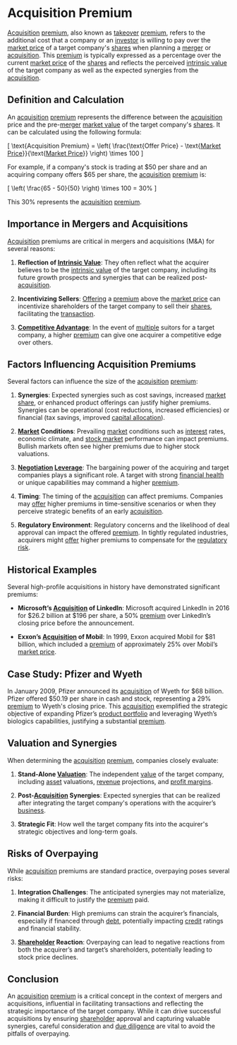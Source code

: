 # Acquisition Premium

[Acquisition](../a/acquisition.md) [premium](../p/premium.md), also known as [takeover](../t/takeover.md) [premium](../p/premium.md), refers to the additional cost that a company or an [investor](../i/investor.md) is willing to pay over the [market price](../m/market_price.md) of a target company's [shares](../s/shares.md) when planning a [merger](../m/merger.md) or [acquisition](../a/acquisition.md). This [premium](../p/premium.md) is typically expressed as a percentage over the current [market price](../m/market_price.md) of the [shares](../s/shares.md) and reflects the perceived [intrinsic value](../i/intrinsic_value.md) of the target company as well as the expected synergies from the [acquisition](../a/acquisition.md).

## Definition and Calculation

An [acquisition](../a/acquisition.md) [premium](../p/premium.md) represents the difference between the [acquisition](../a/acquisition.md) price and the pre-[merger](../m/merger.md) [market value](../m/market_value.md) of the target company's [shares](../s/shares.md). It can be calculated using the following formula:

\[ \text{Acquisition Premium} = \left( \frac{\text{Offer Price} - \text{[Market Price](../m/market_price.md)}}{\text{[Market Price](../m/market_price.md)}} \right) \times 100 \]

For example, if a company's stock is trading at $50 per share and an acquiring company offers $65 per share, the [acquisition](../a/acquisition.md) [premium](../p/premium.md) is:

\[ \left( \frac{65 - 50}{50} \right) \times 100 = 30\% \]

This 30% represents the [acquisition](../a/acquisition.md) [premium](../p/premium.md).

## Importance in Mergers and Acquisitions

[Acquisition](../a/acquisition.md) premiums are critical in mergers and acquisitions (M&A) for several reasons:

1. **Reflection of [Intrinsic Value](../i/intrinsic_value.md)**: They often reflect what the acquirer believes to be the [intrinsic value](../i/intrinsic_value.md) of the target company, including its future growth prospects and synergies that can be realized post-[acquisition](../a/acquisition.md).
  
2. **Incentivizing Sellers**: [Offering](../o/offering.md) a [premium](../p/premium.md) above the [market price](../m/market_price.md) can incentivize shareholders of the target company to sell their [shares](../s/shares.md), facilitating the [transaction](../t/transaction.md).

3. **[Competitive Advantage](../c/competitive_advantage.md)**: In the event of [multiple](../m/multiple.md) suitors for a target company, a higher [premium](../p/premium.md) can give one acquirer a competitive edge over others.

## Factors Influencing Acquisition Premiums

Several factors can influence the size of the [acquisition](../a/acquisition.md) [premium](../p/premium.md):

1. **Synergies**: Expected synergies such as cost savings, increased [market share](../m/market_share.md), or enhanced product offerings can justify higher premiums. Synergies can be operational (cost reductions, increased efficiencies) or financial (tax savings, improved [capital allocation](../c/capital_allocation.md)).

2. **[Market](../m/market.md) Conditions**: Prevailing [market](../m/market.md) conditions such as [interest](../i/interest.md) rates, economic climate, and [stock market](../s/stock_market.md) performance can impact premiums. Bullish markets often see higher premiums due to higher stock valuations.

3. **[Negotiation](../n/negotiation.md) [Leverage](../l/leverage.md)**: The bargaining power of the acquiring and target companies plays a significant role. A target with strong [financial health](../f/financial_health.md) or unique capabilities may command a higher [premium](../p/premium.md).

4. **Timing**: The timing of the [acquisition](../a/acquisition.md) can affect premiums. Companies may [offer](../o/offer.md) higher premiums in time-sensitive scenarios or when they perceive strategic benefits of an early [acquisition](../a/acquisition.md).

5. **Regulatory Environment**: Regulatory concerns and the likelihood of deal approval can impact the offered [premium](../p/premium.md). In tightly regulated industries, acquirers might [offer](../o/offer.md) higher premiums to compensate for the [regulatory risk](../r/regulatory_risk.md).

## Historical Examples

Several high-profile acquisitions in history have demonstrated significant premiums:

- **Microsoft’s [Acquisition](../a/acquisition.md) of LinkedIn**: Microsoft acquired LinkedIn in 2016 for $26.2 billion at $196 per share, a 50% [premium](../p/premium.md) over LinkedIn’s closing price before the announcement.

- **Exxon’s [Acquisition](../a/acquisition.md) of Mobil**: In 1999, Exxon acquired Mobil for $81 billion, which included a [premium](../p/premium.md) of approximately 25% over Mobil’s [market price](../m/market_price.md).

## Case Study: Pfizer and Wyeth

In January 2009, Pfizer announced its [acquisition](../a/acquisition.md) of Wyeth for $68 billion. Pfizer offered $50.19 per share in cash and stock, representing a 29% [premium](../p/premium.md) to Wyeth's closing price. This [acquisition](../a/acquisition.md) exemplified the strategic objective of expanding Pfizer’s [product portfolio](../p/product_portfolio.md) and leveraging Wyeth’s biologics capabilities, justifying a substantial [premium](../p/premium.md).

## Valuation and Synergies

When determining the [acquisition](../a/acquisition.md) [premium](../p/premium.md), companies closely evaluate:

1. **Stand-Alone [Valuation](../v/valuation.md)**: The independent [value](../v/value.md) of the target company, including [asset](../a/asset.md) valuations, [revenue](../r/revenue.md) projections, and [profit margins](../p/profit_margins_in_trading.md).

2. **Post-[Acquisition](../a/acquisition.md) Synergies**: Expected synergies that can be realized after integrating the target company's operations with the acquirer’s [business](../b/business.md).

3. **Strategic Fit**: How well the target company fits into the acquirer's strategic objectives and long-term goals.

## Risks of Overpaying

While [acquisition](../a/acquisition.md) premiums are standard practice, overpaying poses several risks:

1. **Integration Challenges**: The anticipated synergies may not materialize, making it difficult to justify the [premium](../p/premium.md) paid.

2. **Financial Burden**: High premiums can strain the acquirer’s financials, especially if financed through [debt](../d/debt.md), potentially impacting [credit](../c/credit.md) ratings and financial stability.

3. **[Shareholder](../s/shareholder.md) Reaction**: Overpaying can lead to negative reactions from both the acquirer’s and target’s shareholders, potentially leading to stock price declines.

## Conclusion

An [acquisition](../a/acquisition.md) [premium](../p/premium.md) is a critical concept in the context of mergers and acquisitions, influential in facilitating transactions and reflecting the strategic importance of the target company. While it can drive successful acquisitions by ensuring [shareholder](../s/shareholder.md) approval and capturing valuable synergies, careful consideration and [due diligence](../d/due_diligence.md) are vital to avoid the pitfalls of overpaying.